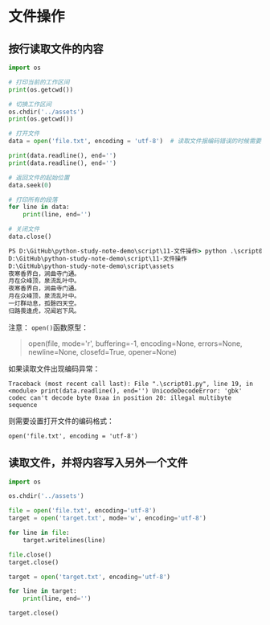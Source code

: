 # 文件操作

## 按行读取文件的内容

```python
import os

# 打印当前的工作区间
print(os.getcwd())

# 切换工作区间
os.chdir('../assets')
print(os.getcwd())

# 打开文件
data = open('file.txt', encoding = 'utf-8')  # 读取文件报编码错误的时候需要制定编码格式

print(data.readline(), end='')
print(data.readline(), end='')

# 返回文件的起始位置
data.seek(0)

# 打印所有的段落
for line in data:
    print(line, end='')

# 关闭文件
data.close()
```

``` cmd
PS D:\GitHub\python-study-note-demo\script\11-文件操作> python .\script01.py
D:\GitHub\python-study-note-demo\script\11-文件操作
D:\GitHub\python-study-note-demo\script\assets
夜寒香界白，涧曲寺门通。
月在众峰顶，泉流乱叶中。
夜寒香界白，涧曲寺门通。
月在众峰顶，泉流乱叶中。
一灯群动息，孤磬四天空。
归路畏逢虎，况闻岩下风。
```

注意：
`open()`函数原型：
> open(file, mode='r', buffering=-1, encoding=None, errors=None, newline=None, closefd=True, opener=None)

如果读取文件出现编码异常：

`Traceback (most recent call last):
  File ".\script01.py", line 19, in <module>
    print(data.readline(), end='')
UnicodeDecodeError: 'gbk' codec can't decode byte 0xaa in position 20: illegal multibyte sequence`

则需要设置打开文件的编码格式：

`open('file.txt', encoding = 'utf-8')`

## 读取文件，并将内容写入另外一个文件

```python
import os

os.chdir('../assets')

file = open('file.txt', encoding='utf-8')
target = open('target.txt', mode='w', encoding='utf-8')

for line in file:
    target.writelines(line)

file.close()
target.close()

target = open('target.txt', encoding='utf-8')

for line in target:
    print(line, end='')

target.close()
```